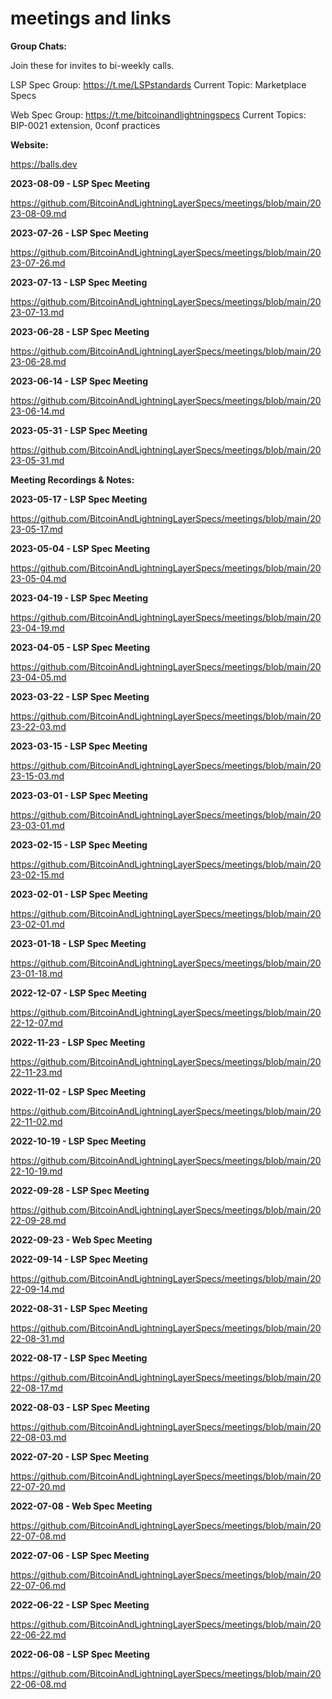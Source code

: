 # meetings and links

**Group Chats:** 

Join these for invites to bi-weekly calls.


LSP Spec Group: https://t.me/LSPstandards
Current Topic: Marketplace Specs

Web Spec Group: https://t.me/bitcoinandlightningspecs
Current Topics: BIP-0021 extension, 0conf practices

**Website:** 

https://balls.dev

**2023-08-09 - LSP Spec Meeting**

https://github.com/BitcoinAndLightningLayerSpecs/meetings/blob/main/2023-08-09.md

**2023-07-26 - LSP Spec Meeting**

https://github.com/BitcoinAndLightningLayerSpecs/meetings/blob/main/2023-07-26.md

**2023-07-13 - LSP Spec Meeting**

https://github.com/BitcoinAndLightningLayerSpecs/meetings/blob/main/2023-07-13.md

**2023-06-28 - LSP Spec Meeting**

https://github.com/BitcoinAndLightningLayerSpecs/meetings/blob/main/2023-06-28.md

**2023-06-14 - LSP Spec Meeting**

https://github.com/BitcoinAndLightningLayerSpecs/meetings/blob/main/2023-06-14.md

**2023-05-31 - LSP Spec Meeting**

https://github.com/BitcoinAndLightningLayerSpecs/meetings/blob/main/2023-05-31.md

**Meeting Recordings & Notes:**

**2023-05-17 - LSP Spec Meeting**

https://github.com/BitcoinAndLightningLayerSpecs/meetings/blob/main/2023-05-17.md

**2023-05-04 - LSP Spec Meeting**

https://github.com/BitcoinAndLightningLayerSpecs/meetings/blob/main/2023-05-04.md

**2023-04-19 - LSP Spec Meeting**

https://github.com/BitcoinAndLightningLayerSpecs/meetings/blob/main/2023-04-19.md

**2023-04-05 - LSP Spec Meeting**

https://github.com/BitcoinAndLightningLayerSpecs/meetings/blob/main/2023-04-05.md

**2023-03-22 - LSP Spec Meeting**

https://github.com/BitcoinAndLightningLayerSpecs/meetings/blob/main/2023-22-03.md

**2023-03-15 - LSP Spec Meeting**

https://github.com/BitcoinAndLightningLayerSpecs/meetings/blob/main/2023-15-03.md

**2023-03-01 - LSP Spec Meeting**

https://github.com/BitcoinAndLightningLayerSpecs/meetings/blob/main/2023-03-01.md

**2023-02-15 - LSP Spec Meeting**

https://github.com/BitcoinAndLightningLayerSpecs/meetings/blob/main/2023-02-15.md

**2023-02-01 - LSP Spec Meeting**

https://github.com/BitcoinAndLightningLayerSpecs/meetings/blob/main/2023-02-01.md

**2023-01-18 - LSP Spec Meeting**

https://github.com/BitcoinAndLightningLayerSpecs/meetings/blob/main/2023-01-18.md

**2022-12-07 - LSP Spec Meeting**

https://github.com/BitcoinAndLightningLayerSpecs/meetings/blob/main/2022-12-07.md

**2022-11-23 - LSP Spec Meeting**

https://github.com/BitcoinAndLightningLayerSpecs/meetings/blob/main/2022-11-23.md

**2022-11-02 - LSP Spec Meeting**

https://github.com/BitcoinAndLightningLayerSpecs/meetings/blob/main/2022-11-02.md

**2022-10-19 - LSP Spec Meeting**

https://github.com/BitcoinAndLightningLayerSpecs/meetings/blob/main/2022-10-19.md

**2022-09-28 - LSP Spec Meeting**

https://github.com/BitcoinAndLightningLayerSpecs/meetings/blob/main/2022-09-28.md

**2022-09-23 - Web Spec Meeting**

**2022-09-14 - LSP Spec Meeting**

https://github.com/BitcoinAndLightningLayerSpecs/meetings/blob/main/2022-09-14.md

**2022-08-31 - LSP Spec Meeting**

https://github.com/BitcoinAndLightningLayerSpecs/meetings/blob/main/2022-08-31.md

**2022-08-17 - LSP Spec Meeting**

https://github.com/BitcoinAndLightningLayerSpecs/meetings/blob/main/2022-08-17.md

**2022-08-03 - LSP Spec Meeting**

https://github.com/BitcoinAndLightningLayerSpecs/meetings/blob/main/2022-08-03.md

**2022-07-20 - LSP Spec Meeting**

https://github.com/BitcoinAndLightningLayerSpecs/meetings/blob/main/2022-07-20.md

**2022-07-08 - Web Spec Meeting**

https://github.com/BitcoinAndLightningLayerSpecs/meetings/blob/main/2022-07-08.md

**2022-07-06 - LSP Spec Meeting**

https://github.com/BitcoinAndLightningLayerSpecs/meetings/blob/main/2022-07-06.md

**2022-06-22 - LSP Spec Meeting**

https://github.com/BitcoinAndLightningLayerSpecs/meetings/blob/main/2022-06-22.md

**2022-06-08 - LSP Spec Meeting**

https://github.com/BitcoinAndLightningLayerSpecs/meetings/blob/main/2022-06-08.md
